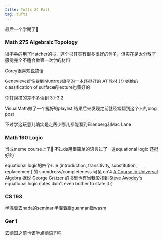 ```yaml
---
title: Tufts 24 Fall
tag: tufts
---
```


最后一个学期了🚬

<!--more-->

### Math 275 Algebraic Topology

~~很不幸的~~用了Hatcher的书，这个书其实有很多很好的例子，但实在是太分散了 感觉完全不适合做第一次学的材料

Corey很喜欢说搞话

Genevieve好像提到Munkres很早的一本还挺好的 AT 教材 (?) 她给的classification of surface的lecture也蛮好的

歪打误撞的差不多读到 3.1-3.2

VisualMath做了一个挺好的playlist 结果后来发现之前就经常翻到这个人的blog post

不过学这玩意儿确实是走两步哪儿都能看到Eilenberg和Mac Lane

### Math 190 Logic

当成meme course上了🐶 不过ds用很简单的语言过了一遍equational logic 还挺好的

equational logic的四个rule (introduction, transitivity, substitution, replacement) 的 soundness/completeness 可见 ch14 [A Course in Universal Algebra](https://www.math.uwaterloo.ca/~snburris/htdocs/UALG/univ-algebra2012.pdf) 
据说 George Grätzer 的书里也有当我没找到 Steve Awodey's equational logic notes didn't even bother to state it :)

### CS 193

半混着去nada的seminar 半混着跟guannan做wasm

### Ger 1

去德国之前也该学点德语了吧
